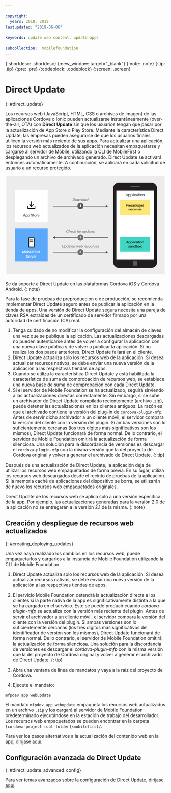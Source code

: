```yaml
---

copyright:
  years: 2018, 2019
lastupdated: "2019-06-06"

keywords: update web content, update apps

subcollection:  mobilefoundation
---
```


{:shortdesc: .shortdesc}
{:new_window: target="_blank"}
{:note: .note}
{:tip: .tip}
{:pre: .pre}
{:codeblock: .codeblock}
{:screen: .screen}

# Direct Update
{: #direct_update}

Los recursos web (JavaScript, HTML, CSS o archivos de imagen) de las aplicaciones Cordova o Ionic pueden actualizarse instantáneamente (over-the-air, OTA) con **Direct Update** sin que los usuarios tengan que pasar por la actualización de App Store o Play Store. Mediante la característica Direct Update, las empresas pueden asegurarse de que los usuarios finales utilicen la versión más reciente de sus apps. Para actualizar una aplicación, los recursos web actualizados de la aplicación necesitan empaquetarse y cargarse al servidor de Mobile, utilizando la CLI de MobileFirst o desplegando un archivo de archivado generado. Direct Update se activará entonces automáticamente. A continuación, se aplicará en cada solicitud de usuario a un recurso protegido.

![Diagrama de cómo funciona la actualización directa](images/internal_function.jpg)

Se da soporte a Direct Update en las plataformas Cordova iOS y Cordova Android.
{: note}

Para la fase de pruebas de preproducción o de producción, se recomienda implementar Direct Update seguro antes de publicar la aplicación en la tienda de apps. Una versión de Direct Update segura necesita una pareja de claves RSA extraídas de un certificado de servidor firmado por una autoridad de certificación (CA) real.

1. Tenga cuidado de no modificar la configuración del almacén de claves una vez que se publique la aplicación. Las actualizaciones descargadas no pueden autenticarse antes de volver a configurar la aplicación con una nueva clave pública y de volver a publicar la aplicación. Si no realiza los dos pasos anteriores, Direct Update fallará en el cliente.
2. Direct Update actualiza solo los recursos web de la aplicación. Si desea actualizar recursos nativos, se debe enviar una nueva versión de la aplicación a las respectivas tiendas de apps.
3. Cuando se utiliza la característica Direct Update y está habilitada la característica de suma de comprobación de recursos web, se establece una nueva base de suma de comprobación con cada Direct Update.
4. Si el servidor de Mobile Foundation se ha actualizado, seguirá sirviendo a las actualizaciones directas correctamente. Sin embargo, si se sube un archivador de Direct Update compilado recientemente (archivo .zip), puede detener las actualizaciones en los clientes antiguos. La razón es que el archivado contiene la versión del plug-in de `cordova-plugin-mfp`. Antes de servir dicho archivador a un cliente móvil, el servidor compara la versión del cliente con la versión del plugin. Si ambas versiones son lo suficientemente cercanas (los tres dígitos más significativos son los mismos), Direct Update funcionará de forma normal. De lo contrario, el servidor de Mobile Foundation omitirá la actualización de forma silenciosa. Una solución para la discordancia de versiones es descargar el `cordova-plugin-mfp` con la misma versión que la del proyecto de Cordova original y volver a generar el archivado de Direct Update.
{: tip}

Después de una actualización de Direct Update, la aplicación deja de utilizar los recursos web empaquetados de forma previa. En su lugar, utiliza los recursos web descargados desde el recinto de pruebas de la aplicación. Si la memoria caché de aplicaciones del dispositivo se borra, se utilizarán de nuevo los recursos web empaquetados originales.

Direct Update de los recursos web se aplica solo a una versión específica de la app. Por ejemplo, las actualizaciones generadas para la versión 2.0 de la aplicación no se entregarán a la versión 2.1 de la misma.
{: note}

## Creación y despliegue de recursos web actualizados
{: #creating_deploying_updates}

Una vez haya realizado los cambios en los recursos web, puede empaquetarlos y cargarlos a la instancia de Mobile Foundation utilizando la CLI de Mobile Foundation.

1.  Direct Update actualiza solo los recursos web de la aplicación. Si desea actualizar recursos nativos, se debe enviar una nueva versión de la aplicación a las respectivas tiendas de apps.
2. El servicio Mobile Foundation detendrá la actualización directa a los clientes si la parte nativa de la app es significativamente distinta a la que se ha cargado en el servicio. Esto se puede producir cuando *cordova-plugin-mfp* se actualiza con la versión más reciente del plugin. Antes de servir el archivador a un cliente móvil, el servidor compara la versión del cliente con la versión del plugin. Si ambas versiones son lo suficientemente cercanas (los tres dígitos más significativos del identificador de versión son los mismos), Direct Update funcionará de forma normal. De lo contrario, el servidor de Mobile Foundation omitirá la actualización de forma silenciosa. Una solución para la discordancia de versiones es descargar el *cordova-plugin-mfp* con la misma versión que la del proyecto de Cordova original y volver a generar el archivado de Direct Update.
{: tip}

1. Abra una ventana de línea de mandatos y vaya a la raíz del proyecto de Cordova.
2. Ejecute el mandato:
  ```bash
  mfpdev app webupdate
  ```
  El mandato `mfpdev app webupdate` empaqueta los recursos web actualizados en un archivo `.zip` y los cargará al servidor de Mobile Foundation predeterminado ejecutándose en la estación de trabajo del desarrollador. Los recursos web empaquetados se pueden encontrar en la carpeta `[cordova-project-root-folder]/mobilefirst/`.

Para ver los pasos alternativos a la actualización del contenido web en la app, diríjase [aquí](/docs/services/mobilefoundation?topic=mobilefoundation-alternate_steps_to_update_app_web_content_in_app#alternate_steps_to_update_app_web_content_in_app).

## Configuración avanzada de Direct Update
{: #direct_update_advanced_config}

Para ver temas avanzados sobre la configuración de Direct Update, diríjase [aquí](/docs/services/mobilefoundation?topic=mobilefoundation-advanced_direct_update_configuration#advanced_direct_update_configuration).
